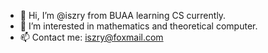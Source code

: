 - 👋 Hi, I’m @iszry from BUAA learning CS currently.
- 👀 I’m interested in mathematics and theoretical computer.
- 📫 Contact me: iszry@foxmail.com

<!---
iszry/iszry is a ✨ special ✨ repository because its `README.md` (this file) appears on your GitHub profile.
You can click the Preview link to take a look at your changes.
--->
